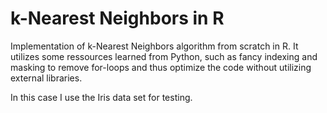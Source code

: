 # k-Nearest Neighbors in R
Implementation of k-Nearest Neighbors algorithm from scratch in R. It utilizes some ressources learned from Python, such as fancy indexing and masking to remove for-loops and thus optimize the code without utilizing external libraries.

In this case I use the Iris data set for testing. 
